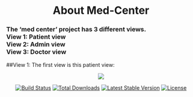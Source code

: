 <h1 align="center">About Med-Center</h1>

<h3>
The ‘med center’ project has 3 different views.<br>
 View 1: Patient view<br>
 View 2: Admin view<br>
 View 3: Doctor view<br>
</h3>

##View 1:
The first view is this patient view:

<p align="center"><a href="https://user-images.githubusercontent.com/79446216/118486106-a89c5e80-b732-11eb-9f1d-ab998ea11c71.png" target="_blank"><img src="https://user-images.githubusercontent.com/79446216/118486106-a89c5e80-b732-11eb-9f1d-ab998ea11c71.png"></a></p>


<p align="center">
<a href="https://travis-ci.org/laravel/framework"><img src="https://travis-ci.org/laravel/framework.svg" alt="Build Status"></a>
<a href="https://packagist.org/packages/laravel/framework"><img src="https://poser.pugx.org/laravel/framework/d/total.svg" alt="Total Downloads"></a>
<a href="https://packagist.org/packages/laravel/framework"><img src="https://poser.pugx.org/laravel/framework/v/stable.svg" alt="Latest Stable Version"></a>
<a href="https://packagist.org/packages/laravel/framework"><img src="https://poser.pugx.org/laravel/framework/license.svg" alt="License"></a>
</p>

    

